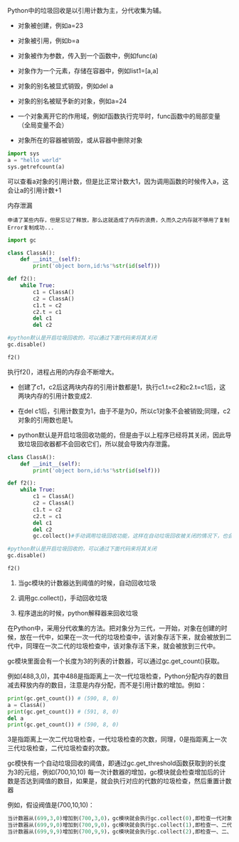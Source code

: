 Python中的垃圾回收是以引用计数为主，分代收集为辅。

- 对象被创建，例如a=23

- 对象被引用，例如b=a

- 对象被作为参数，传入到一个函数中，例如func(a)

- 对象作为一个元素，存储在容器中，例如list1=[a,a]

- 对象的别名被显式销毁，例如del a

- 对象的别名被赋予新的对象，例如a=24

- 一个对象离开它的作用域，例如f函数执行完毕时，func函数中的局部变量（全局变量不会）

- 对象所在的容器被销毁，或从容器中删除对象

```python
import sys
a = "hello world" 
sys.getrefcount(a)
```

可以查看a对象的引用计数，但是比正常计数大1，因为调用函数的时候传入a，这会让a的引用计数+1

内存泄漏

```
申请了某些内存，但是忘记了释放，那么这就造成了内存的浪费，久而久之内存就不够用了复制Error复制成功...
```

```python
import gc

class ClassA():
    def __init__(self):
        print('object born,id:%s'%str(id(self)))

def f2():
    while True:
        c1 = ClassA()
        c2 = ClassA()
        c1.t = c2
        c2.t = c1
        del c1
        del c2

#python默认是开启垃圾回收的，可以通过下面代码来将其关闭
gc.disable()

f2()
```

执行f2()，进程占用的内存会不断增大。

- 创建了c1，c2后这两块内存的引用计数都是1，执行c1.t=c2和c2.t=c1后，这两块内存的引用计数变成2.

- 在del c1后，引用计数变为1，由于不是为0，所以c1对象不会被销毁;同理，c2对象的引用数也是1。

- python默认是开启垃圾回收功能的，但是由于以上程序已经将其关闭，因此导致垃圾回收器都不会回收它们，所以就会导致内存泄露。

```python
class ClassA():
    def __init__(self):
        print('object born,id:%s'%str(id(self)))

def f2():
    while True:
        c1 = ClassA()
        c2 = ClassA()
        c1.t = c2
        c2.t = c1
        del c1
        del c2
        gc.collect()#手动调用垃圾回收功能，这样在自动垃圾回收被关闭的情况下，也会进行回收

#python默认是开启垃圾回收的，可以通过下面代码来将其关闭
gc.disable()

f2()
```

1. 当gc模块的计数器达到阈值的时候，自动回收垃圾

1. 调用gc.collect()，手动回收垃圾

1. 程序退出的时候，python解释器来回收垃圾

在Python中，采用分代收集的方法。把对象分为三代，一开始，对象在创建的时候，放在一代中，如果在一次一代的垃圾检查中，该对象存活下来，就会被放到二代中，同理在一次二代的垃圾检查中，该对象存活下来，就会被放到三代中。

gc模块里面会有一个长度为3的列表的计数器，可以通过gc.get_count()获取。

例如(488,3,0)，其中488是指距离上一次一代垃圾检查，Python分配内存的数目减去释放内存的数目，注意是内存分配，而不是引用计数的增加。例如：

```python
print(gc.get_count()) # (590, 8, 0)
a = ClassA()
print(gc.get_count()) # (591, 8, 0)
del a
print(gc.get_count()) # (590, 8, 0)
```

3是指距离上一次二代垃圾检查，一代垃圾检查的次数，同理，0是指距离上一次三代垃圾检查，二代垃圾检查的次数。

gc模快有一个自动垃圾回收的阈值，即通过gc.get_threshold函数获取到的长度为3的元组，例如(700,10,10) 每一次计数器的增加，gc模块就会检查增加后的计数是否达到阈值的数目，如果是，就会执行对应的代数的垃圾检查，然后重置计数器

例如，假设阀值是(700,10,10)：

```python
当计数器从(699,3,0)增加到(700,3,0)，gc模块就会执行gc.collect(0),即检查一代对象的垃圾，并重置计数器为(0,4,0)
当计数器从(699,9,0)增加到(700,9,0)，gc模块就会执行gc.collect(1),即检查一、二代对象的垃圾，并重置计数器为(0,0,1)
当计数器从(699,9,9)增加到(700,9,9)，gc模块就会执行gc.collect(2),即检查一、二、三代对象的垃圾，并重置计数器为(0,0,0)
```